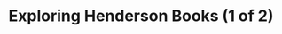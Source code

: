 ---
title: "Exploring Henderson Books (1 of 2)"
layout: picture
picture: "/assets/camera-roll/2018/2018-02-01-exploring-henderson-books-1/20180201_212401530_iOS.jpg"
thumbnail: "/assets/camera-roll/2018/2018-02-01-exploring-henderson-books-1/20180201_212401530_iOS.jpg"
tags:
  - photograph
  - bookstore
  - Henderson Books
  - Bellingham
---
